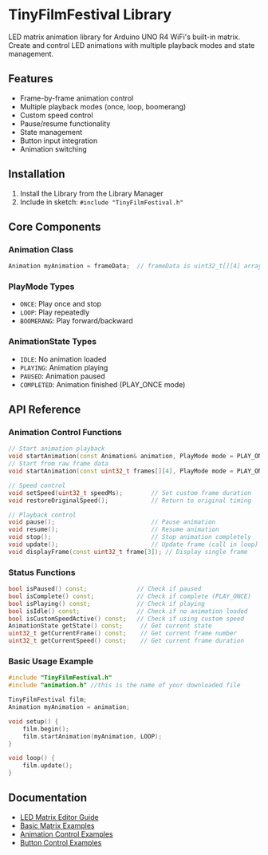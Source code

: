 # TinyFilmFestival Library

LED matrix animation library for Arduino UNO R4 WiFi's built-in matrix. Create and control LED animations with multiple playback modes and state management.

## Features
- Frame-by-frame animation control
- Multiple playback modes (once, loop, boomerang)
- Custom speed control
- Pause/resume functionality
- State management
- Button input integration
- Animation switching

## Installation
1. Install the Library from the Library Manager
2. Include in sketch: `#include "TinyFilmFestival.h"`

## Core Components

### Animation Class
```cpp
Animation myAnimation = frameData;  // frameData is uint32_t[][4] array

```

### PlayMode Types
- `ONCE`: Play once and stop
- `LOOP`: Play repeatedly  
- `BOOMERANG`: Play forward/backward



### AnimationState Types
- `IDLE`: No animation loaded
- `PLAYING`: Animation playing
- `PAUSED`: Animation paused
- `COMPLETED`: Animation finished (PLAY_ONCE mode)

## API Reference

### Animation Control Functions
```cpp
// Start animation playback
void startAnimation(const Animation& animation, PlayMode mode = PLAY_ONCE);
// Start from raw frame data
void startAnimation(const uint32_t frames[][4], PlayMode mode = PLAY_ONCE);

// Speed control
void setSpeed(uint32_t speedMs);        // Set custom frame duration
void restoreOriginalSpeed();            // Return to original timing

// Playback control
void pause();                           // Pause animation
void resume();                          // Resume animation
void stop();                            // Stop animation completely
void update();                          // Update frame (call in loop)
void displayFrame(const uint32_t frame[3]); // Display single frame
```

### Status Functions
```cpp
bool isPaused() const;              // Check if paused
bool isComplete() const;            // Check if complete (PLAY_ONCE)
bool isPlaying() const;             // Check if playing
bool isIdle() const;                // Check if no animation loaded
bool isCustomSpeedActive() const;   // Check if using custom speed
AnimationState getState() const;     // Get current state
uint32_t getCurrentFrame() const;    // Get current frame number
uint32_t getCurrentSpeed() const;    // Get current frame duration
```

### Basic Usage Example
```cpp
#include "TinyFilmFestival.h"
#include "animation.h" //this is the name of your downloaded file

TinyFilmFestival film;
Animation myAnimation = animation;

void setup() {
    film.begin();
    film.startAnimation(myAnimation, LOOP);
}

void loop() {
    film.update();
}
```

## Documentation
- [LED Matrix Editor Guide](editor-guide.md)
- [Basic Matrix Examples](basic-matrix.md)
- [Animation Control Examples](animation-control.md) 
- [Button Control Examples](button-control.md)